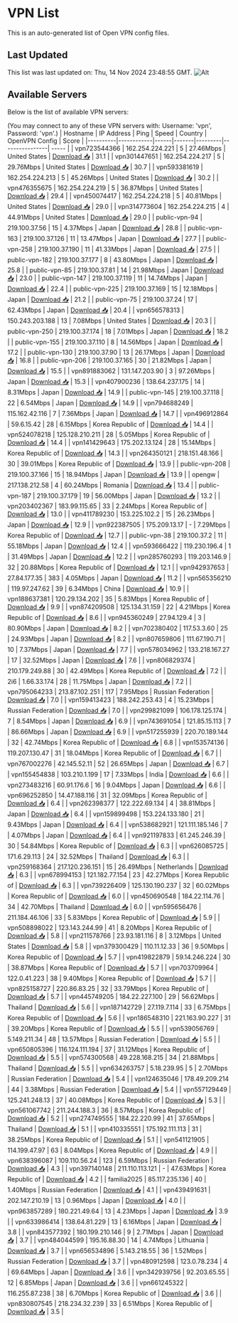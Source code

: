 # VPN List

This is an auto-generated list of Open VPN config files.

## Last Updated

This list was last updated on: Thu, 14 Nov 2024 23:48:55 GMT.
![Alt](https://repobeats.axiom.co/api/embed/186b98318ef1479477931607c1ad7d823f12451f.svg "Repobeats analytics image")

## Available Servers

Below is the list of available VPN servers:

(You may connect to any of these VPN servers with: Username: 'vpn', Password: 'vpn'.)
| Hostname | IP Address | Ping | Speed | Country | OpenVPN Config | Score |
|----------|------------|------|-------|---------|----------------| ----- |
| vpn723544366 | 162.254.224.221 | 5 | 27.46Mbps | United States | [Download 📥](./configs/server_0_US.ovpn) | 31.1 |
| vpn301447651 | 162.254.224.217 | 5 | 29.76Mbps | United States | [Download 📥](./configs/server_1_US.ovpn) | 30.7 |
| vpn593381619 | 162.254.224.213 | 5 | 45.26Mbps | United States | [Download 📥](./configs/server_2_US.ovpn) | 30.2 |
| vpn476355675 | 162.254.224.219 | 5 | 36.87Mbps | United States | [Download 📥](./configs/server_3_US.ovpn) | 29.4 |
| vpn450074417 | 162.254.224.218 | 5 | 40.81Mbps | United States | [Download 📥](./configs/server_4_US.ovpn) | 29.0 |
| vpn314773604 | 162.254.224.215 | 4 | 44.91Mbps | United States | [Download 📥](./configs/server_5_US.ovpn) | 29.0 |
| public-vpn-94 | 219.100.37.56 | 15 | 4.37Mbps | Japan | [Download 📥](./configs/server_6_JP.ovpn) | 28.8 |
| public-vpn-163 | 219.100.37.126 | 11 | 13.47Mbps | Japan | [Download 📥](./configs/server_7_JP.ovpn) | 27.7 |
| public-vpn-258 | 219.100.37.190 | 11 | 41.33Mbps | Japan | [Download 📥](./configs/server_8_JP.ovpn) | 27.5 |
| public-vpn-182 | 219.100.37.177 | 8 | 43.80Mbps | Japan | [Download 📥](./configs/server_9_JP.ovpn) | 25.8 |
| public-vpn-85 | 219.100.37.81 | 14 | 21.98Mbps | Japan | [Download 📥](./configs/server_10_JP.ovpn) | 23.0 |
| public-vpn-147 | 219.100.37.119 | 11 | 14.74Mbps | Japan | [Download 📥](./configs/server_11_JP.ovpn) | 22.4 |
| public-vpn-225 | 219.100.37.169 | 15 | 12.18Mbps | Japan | [Download 📥](./configs/server_12_JP.ovpn) | 21.2 |
| public-vpn-75 | 219.100.37.24 | 17 | 62.43Mbps | Japan | [Download 📥](./configs/server_13_JP.ovpn) | 20.4 |
| vpn656578313 | 150.243.203.188 | 13 | 7.08Mbps | United States | [Download 📥](./configs/server_14_US.ovpn) | 20.3 |
| public-vpn-250 | 219.100.37.174 | 18 | 7.01Mbps | Japan | [Download 📥](./configs/server_15_JP.ovpn) | 18.2 |
| public-vpn-155 | 219.100.37.110 | 8 | 14.56Mbps | Japan | [Download 📥](./configs/server_16_JP.ovpn) | 17.2 |
| public-vpn-130 | 219.100.37.90 | 13 | 26.17Mbps | Japan | [Download 📥](./configs/server_17_JP.ovpn) | 16.8 |
| public-vpn-206 | 219.100.37.165 | 30 | 21.82Mbps | Japan | [Download 📥](./configs/server_18_JP.ovpn) | 15.5 |
| vpn891883062 | 131.147.203.90 | 3 | 97.26Mbps | Japan | [Download 📥](./configs/server_19_JP.ovpn) | 15.3 |
| vpn407900236 | 138.64.237.175 | 14 | 8.31Mbps | Japan | [Download 📥](./configs/server_20_JP.ovpn) | 14.9 |
| public-vpn-145 | 219.100.37.118 | 22 | 6.54Mbps | Japan | [Download 📥](./configs/server_21_JP.ovpn) | 14.9 |
| vpn794688249 | 115.162.42.116 | 7 | 7.36Mbps | Japan | [Download 📥](./configs/server_22_JP.ovpn) | 14.7 |
| vpn496912864 | 59.6.15.42 | 28 | 6.15Mbps | Korea Republic of | [Download 📥](./configs/server_23_KR.ovpn) | 14.4 |
| vpn524078218 | 125.128.210.211 | 28 | 5.05Mbps | Korea Republic of | [Download 📥](./configs/server_24_KR.ovpn) | 14.4 |
| vpn141429643 | 175.202.13.124 | 28 | 15.14Mbps | Korea Republic of | [Download 📥](./configs/server_25_KR.ovpn) | 14.3 |
| vpn264350121 | 218.151.48.166 | 30 | 39.01Mbps | Korea Republic of | [Download 📥](./configs/server_26_KR.ovpn) | 13.9 |
| public-vpn-208 | 219.100.37.166 | 15 | 18.94Mbps | Japan | [Download 📥](./configs/server_27_JP.ovpn) | 13.9 |
| opengw | 217.138.212.58 | 4 | 60.24Mbps | Romania | [Download 📥](./configs/server_28_RO.ovpn) | 13.4 |
| public-vpn-187 | 219.100.37.179 | 19 | 56.00Mbps | Japan | [Download 📥](./configs/server_29_JP.ovpn) | 13.2 |
| vpn203402367 | 183.99.115.65 | 33 | 2.24Mbps | Korea Republic of | [Download 📥](./configs/server_30_KR.ovpn) | 13.0 |
| vpn411789230 | 153.225.102.2 | 15 | 26.23Mbps | Japan | [Download 📥](./configs/server_31_JP.ovpn) | 12.9 |
| vpn922387505 | 175.209.13.17 | - | 7.29Mbps | Korea Republic of | [Download 📥](./configs/server_32_KR.ovpn) | 12.7 |
| public-vpn-38 | 219.100.37.2 | 11 | 55.18Mbps | Japan | [Download 📥](./configs/server_33_JP.ovpn) | 12.4 |
| vpn593666422 | 119.230.196.4 | 1 | 31.49Mbps | Japan | [Download 📥](./configs/server_34_JP.ovpn) | 12.2 |
| vpn285760293 | 119.203.146.9 | 32 | 20.88Mbps | Korea Republic of | [Download 📥](./configs/server_35_KR.ovpn) | 12.1 |
| vpn942937653 | 27.84.177.35 | 383 | 4.05Mbps | Japan | [Download 📥](./configs/server_36_JP.ovpn) | 11.2 |
| vpn565356210 | 119.97.247.62 | 39 | 6.34Mbps | China | [Download 📥](./configs/server_37_CN.ovpn) | 10.9 |
| vpn188637381 | 120.29.134.202 | 35 | 5.83Mbps | Korea Republic of | [Download 📥](./configs/server_38_KR.ovpn) | 9.9 |
| vpn874209508 | 125.134.31.159 | 22 | 4.21Mbps | Korea Republic of | [Download 📥](./configs/server_39_KR.ovpn) | 8.6 |
| vpn945360249 | 27.94.129.4 | 3 | 80.90Mbps | Japan | [Download 📥](./configs/server_40_JP.ovpn) | 8.2 |
| vpn702380402 | 117.53.3.60 | 25 | 24.93Mbps | Japan | [Download 📥](./configs/server_41_JP.ovpn) | 8.2 |
| vpn807659806 | 111.67.190.71 | 10 | 7.37Mbps | Japan | [Download 📥](./configs/server_42_JP.ovpn) | 7.7 |
| vpn578034962 | 133.218.167.27 | 17 | 32.52Mbps | Japan | [Download 📥](./configs/server_43_JP.ovpn) | 7.6 |
| vpn806829374 | 210.179.249.88 | 30 | 42.49Mbps | Korea Republic of | [Download 📥](./configs/server_44_KR.ovpn) | 7.2 |
| 2i6 | 1.66.33.174 | 28 | 11.75Mbps | Japan | [Download 📥](./configs/server_45_JP.ovpn) | 7.2 |
| vpn795064233 | 213.87.102.251 | 117 | 7.95Mbps | Russian Federation | [Download 📥](./configs/server_46_RU.ovpn) | 7.0 |
| vpn159413423 | 188.242.253.43 | 4 | 15.23Mbps | Russian Federation | [Download 📥](./configs/server_47_RU.ovpn) | 7.0 |
| vpn299821099 | 106.178.125.174 | 7 | 8.54Mbps | Japan | [Download 📥](./configs/server_48_JP.ovpn) | 6.9 |
| vpn743691054 | 121.85.15.113 | 7 | 86.66Mbps | Japan | [Download 📥](./configs/server_49_JP.ovpn) | 6.9 |
| vpn517255939 | 220.70.189.144 | 32 | 42.74Mbps | Korea Republic of | [Download 📥](./configs/server_50_KR.ovpn) | 6.8 |
| vpn153574136 | 119.207.130.47 | 31 | 18.04Mbps | Korea Republic of | [Download 📥](./configs/server_51_KR.ovpn) | 6.7 |
| vpn767002276 | 42.145.52.11 | 52 | 26.65Mbps | Japan | [Download 📥](./configs/server_52_JP.ovpn) | 6.7 |
| vpn155454838 | 103.210.1.199 | 17 | 7.33Mbps | India | [Download 📥](./configs/server_53_IN.ovpn) | 6.6 |
| vpn273483216 | 60.91.176.6 | 16 | 9.04Mbps | Japan | [Download 📥](./configs/server_54_JP.ovpn) | 6.6 |
| vpn696252850 | 14.47.188.116 | 31 | 32.09Mbps | Korea Republic of | [Download 📥](./configs/server_55_KR.ovpn) | 6.4 |
| vpn262398377 | 122.222.69.134 | 4 | 38.81Mbps | Japan | [Download 📥](./configs/server_56_JP.ovpn) | 6.4 |
| vpn159899498 | 153.224.133.180 | 21 | 9.43Mbps | Japan | [Download 📥](./configs/server_57_JP.ovpn) | 6.4 |
| vpn538682921 | 121.111.185.146 | 7 | 4.07Mbps | Japan | [Download 📥](./configs/server_58_JP.ovpn) | 6.4 |
| vpn921197833 | 61.245.246.39 | 30 | 54.84Mbps | Korea Republic of | [Download 📥](./configs/server_59_KR.ovpn) | 6.3 |
| vpn626085725 | 171.6.29.113 | 24 | 32.52Mbps | Thailand | [Download 📥](./configs/server_60_TH.ovpn) | 6.3 |
| vpn259168364 | 217.120.236.151 | 15 | 26.49Mbps | Netherlands | [Download 📥](./configs/server_61_NL.ovpn) | 6.3 |
| vpn678994153 | 121.182.77.154 | 23 | 42.27Mbps | Korea Republic of | [Download 📥](./configs/server_62_KR.ovpn) | 6.3 |
| vpn739226409 | 125.130.190.237 | 32 | 60.02Mbps | Korea Republic of | [Download 📥](./configs/server_63_KR.ovpn) | 6.0 |
| vpn450690548 | 184.22.114.76 | 34 | 42.70Mbps | Thailand | [Download 📥](./configs/server_64_TH.ovpn) | 6.0 |
| vpn595656476 | 211.184.46.106 | 33 | 5.83Mbps | Korea Republic of | [Download 📥](./configs/server_65_KR.ovpn) | 5.9 |
| vpn508898022 | 123.143.244.99 | 41 | 8.20Mbps | Korea Republic of | [Download 📥](./configs/server_66_KR.ovpn) | 5.8 |
| vpn211578766 | 23.93.181.116 | 8 | 3.12Mbps | United States | [Download 📥](./configs/server_67_US.ovpn) | 5.8 |
| vpn379300429 | 110.11.12.33 | 36 | 9.50Mbps | Korea Republic of | [Download 📥](./configs/server_68_KR.ovpn) | 5.7 |
| vpn419822879 | 59.14.246.224 | 30 | 38.87Mbps | Korea Republic of | [Download 📥](./configs/server_69_KR.ovpn) | 5.7 |
| vpn703709964 | 122.0.41.223 | 38 | 9.40Mbps | Korea Republic of | [Download 📥](./configs/server_70_KR.ovpn) | 5.7 |
| vpn825158727 | 220.86.83.25 | 32 | 33.79Mbps | Korea Republic of | [Download 📥](./configs/server_71_KR.ovpn) | 5.7 |
| vpn445749205 | 184.22.227.100 | 29 | 56.62Mbps | Thailand | [Download 📥](./configs/server_72_TH.ovpn) | 5.6 |
| vpn187142729 | 27.119.7.114 | 33 | 6.75Mbps | Korea Republic of | [Download 📥](./configs/server_73_KR.ovpn) | 5.6 |
| vpn186548310 | 221.163.90.227 | 31 | 39.20Mbps | Korea Republic of | [Download 📥](./configs/server_74_KR.ovpn) | 5.5 |
| vpn539056769 | 5.149.211.34 | 48 | 13.57Mbps | Russian Federation | [Download 📥](./configs/server_75_RU.ovpn) | 5.5 |
| vpn650805396 | 116.124.111.194 | 37 | 31.12Mbps | Korea Republic of | [Download 📥](./configs/server_76_KR.ovpn) | 5.5 |
| vpn574300568 | 49.228.168.215 | 34 | 21.88Mbps | Thailand | [Download 📥](./configs/server_77_TH.ovpn) | 5.5 |
| vpn634263757 | 5.18.239.95 | 5 | 2.70Mbps | Russian Federation | [Download 📥](./configs/server_78_RU.ovpn) | 5.4 |
| vpn124635046 | 178.49.209.214 | 44 | 3.38Mbps | Russian Federation | [Download 📥](./configs/server_79_RU.ovpn) | 5.4 |
| vpn557129449 | 125.241.248.13 | 37 | 40.08Mbps | Korea Republic of | [Download 📥](./configs/server_80_KR.ovpn) | 5.3 |
| vpn561067742 | 211.244.188.3 | 36 | 8.57Mbps | Korea Republic of | [Download 📥](./configs/server_81_KR.ovpn) | 5.2 |
| vpn274749555 | 184.22.220.99 | 41 | 37.65Mbps | Thailand | [Download 📥](./configs/server_82_TH.ovpn) | 5.1 |
| vpn410335551 | 175.192.111.113 | 31 | 38.25Mbps | Korea Republic of | [Download 📥](./configs/server_83_KR.ovpn) | 5.1 |
| vpn541121905 | 114.199.47.97 | 63 | 8.04Mbps | Korea Republic of | [Download 📥](./configs/server_84_KR.ovpn) | 4.9 |
| vpn638396087 | 109.110.56.24 | 123 | 6.59Mbps | Russian Federation | [Download 📥](./configs/server_85_RU.ovpn) | 4.3 |
| vpn397140148 | 211.110.113.121 | - | 47.63Mbps | Korea Republic of | [Download 📥](./configs/server_86_KR.ovpn) | 4.2 |
| familia2025 | 85.117.235.136 | 40 | 1.40Mbps | Russian Federation | [Download 📥](./configs/server_87_RU.ovpn) | 4.1 |
| vpn439491631 | 202.147.210.19 | 13 | 0.96Mbps | Japan | [Download 📥](./configs/server_88_JP.ovpn) | 4.0 |
| vpn963857289 | 180.221.49.64 | 13 | 4.23Mbps | Japan | [Download 📥](./configs/server_89_JP.ovpn) | 3.9 |
| vpn633986414 | 138.64.81.229 | 13 | 6.16Mbps | Japan | [Download 📥](./configs/server_90_JP.ovpn) | 3.8 |
| vpn843577392 | 180.199.210.146 | 9 | 2.71Mbps | Japan | [Download 📥](./configs/server_91_JP.ovpn) | 3.7 |
| vpn484044599 | 195.16.88.30 | 14 | 4.74Mbps | Lithuania | [Download 📥](./configs/server_92_LT.ovpn) | 3.7 |
| vpn656534896 | 5.143.218.55 | 36 | 1.52Mbps | Russian Federation | [Download 📥](./configs/server_93_RU.ovpn) | 3.7 |
| vpn480912598 | 123.0.78.234 | 4 | 69.64Mbps | Japan | [Download 📥](./configs/server_94_JP.ovpn) | 3.6 |
| vpn342939756 | 92.203.65.55 | 12 | 6.85Mbps | Japan | [Download 📥](./configs/server_95_JP.ovpn) | 3.6 |
| vpn661245322 | 116.255.87.238 | 38 | 6.70Mbps | Korea Republic of | [Download 📥](./configs/server_96_KR.ovpn) | 3.6 |
| vpn830807545 | 218.234.32.239 | 33 | 6.51Mbps | Korea Republic of | [Download 📥](./configs/server_97_KR.ovpn) | 3.5 |
